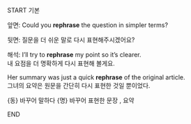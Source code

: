 START
기본

앞면:
Could you **rephrase** the question in simpler terms?

뒷면:
질문을 더 쉬운 말로 다시 표현해주시겠어요?

해석:
I’ll try to **rephrase** my point so it’s clearer.  
내 요점을 더 명확하게 다시 표현해 볼게요.

Her summary was just a quick **rephrase** of the original article.  
그녀의 요약은 원문을 간단히 다시 표현한 것일 뿐이었다.

{동} 바꾸어 말하다
{명} 바꾸어 표현한 문장 , 요약
<!--ID: 1746271863324-->
END